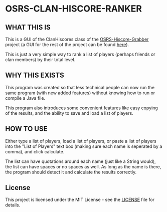 # OSRS-CLAN-HISCORE-RANKER

## WHAT THIS IS
This is a GUI of the ClanHiscores class of the [OSRS-Hiscore-Grabber](https://github.com/WeaverDyl/OSRS-Hiscore-Grabber) project (a GUI for the rest of the project can be found [here](https://github.com/WeaverDyl/OSRS-Skill-Tracker)).

This is just a very simple way to rank a list of players (perhaps friends or clan members) by their total level.

## WHY THIS EXISTS
This program was created so that less technical people can now run the same program (with new added features) without knowing how to run or compile a Java file.

This program also introduces some convenient features like easy copying of the results, and the ability to save and load a list of players.

## HOW TO USE
Either type a list of players, load a list of players, or paste a list of players into the "List of Players" text box (making sure each name is seperated by a comma), and click calculate. 

The list can have quotations around each name (just like a String would), the list can have spaces or no spaces as well. As long as the name is there, the program should detect it and calculate the results correctly.


## License
This project is licensed under the MIT License - see the [LICENSE](LICENSE) file for details.
